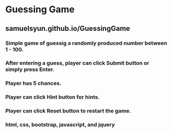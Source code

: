 # Guessing Game <br />

## samuelsyun.github.io/GuessingGame <br />

### Simple game of guessig a randomly produced number between 1 - 100.
### After entering a guess, player can click Submit button or simply press Enter.
### Player has 5 chances.
### Player can click Hint button for hints.
### Player can click Reset button to restart the game. <br />


### html, css, bootstrap, javascript, and jquery
